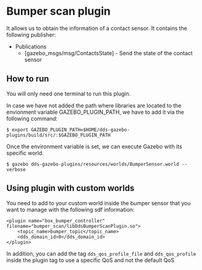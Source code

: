 # Bumper scan plugin
It allows us to obtain the information of a contact sensor. It contains the 
following publisher:
* Publications 
    * [gazebo_msgs/msg/ContactsState] - Send the state of the contact sensor

## How to run
You will only need one terminal to run this plugin. 

In case we have not added the path where libraries are located to the 
envionment variable GAZEBO_PLUGIN_PATH, we have to add it via the 
following command:

```
$ export GAZEBO_PLUGIN_PATH=$HOME/dds-gazebo-plugins/build/src/:$GAZEBO_PLUGIN_PATH
```
Once the environment variable is set, we can execute Gazebo with its specific 
world.

```
$ gazebo dds-gazebo-plugins/resources/worlds/BumperSensor.world --verbose
```

## Using plugin with custom worlds

You need to add to your custom world inside the bumper sensor that you want to 
manage with the following sdf information:
```
<plugin name="box_bumper_controller" filename="bumper_scan/libDdsBumperScanPlugin.so">
    <topic_name>bumper_topic</topic_name>
    <dds_domain_id>0</dds_domain_id>
</plugin>
```

In addition, you can add the tag `dds_qos_profile_file` and `dds_qos_profile` 
inside the plugin tag to use a specific QoS and not the default QoS
